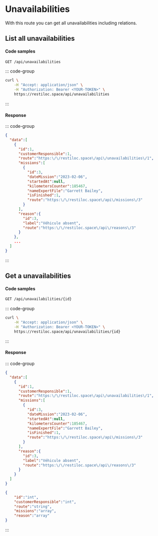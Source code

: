 # Unavailabilities

With this route you can get all unavailabilities including relations.

## List all unavailabilities <Badge type="tip" text="GET"/>

#### Code samples

```bash
GET /api/unavailabilities
```

::: code-group

```bash :line-numbers [cURL]
curl \
    -H "Accept: application/json" \
    -H "Authorization: Bearer <YOUR-TOKEN>" \
    https://restiloc.space/api/unavailabilities
```

:::

#### Response

::: code-group

```json :line-numbers [Example response]
{
  "data":[
    {
      "id":1,
      "customerResponsible":1,
      "route":"https:\/\/restiloc.space\/api\/unavailabilities\/1",
      "missions":[
        {
          "id":3,
          "dateMission":"2023-02-06",
          "startedAt":null,
          "kilometersCounter":185467,
          "nameExpertFile":"Garrett Bailey",
          "isFinished":1,
          "route":"https:\/\/restiloc.space\/api\/missions\/3"
        }
      ],
      "reason":{
        "id":3,
        "label":"Véhicule absent",
        "route":"https:\/\/restiloc.space\/api\/reasons\/3"
      }
    },
    ...
  ]
}
```

:::

## Get a unavailabilities <Badge type="tip" text="GET"/>

#### Code samples

```bash
GET /api/unavailabilities/{id}
```

::: code-group

```bash :line-numbers [cURL]
curl \
    -H "Accept: application/json" \
    -H "Authorization: Bearer <YOUR-TOKEN>" \
    https://restiloc.space/api/unavailabilities/{id}
```

:::

#### Response

::: code-group

```json :line-numbers [Example response]
{
  "data":[
    {
      "id":1,
      "customerResponsible":1,
      "route":"https:\/\/restiloc.space\/api\/unavailabilities\/1",
      "missions":[
        {
          "id":3,
          "dateMission":"2023-02-06",
          "startedAt":null,
          "kilometersCounter":185467,
          "nameExpertFile":"Garrett Bailey",
          "isFinished":1,
          "route":"https:\/\/restiloc.space\/api\/missions\/3"
        }
      ],
      "reason":{
        "id":3,
        "label":"Véhicule absent",
        "route":"https:\/\/restiloc.space\/api\/reasons\/3"
      }
    }
  ]
}
```

```json :line-numbers [Response schema]
{
    "id":"int",
    "customerResponsible":"int",
    "route":"string",
    "missions":"array",
    "reason":"array"
}
```

:::
